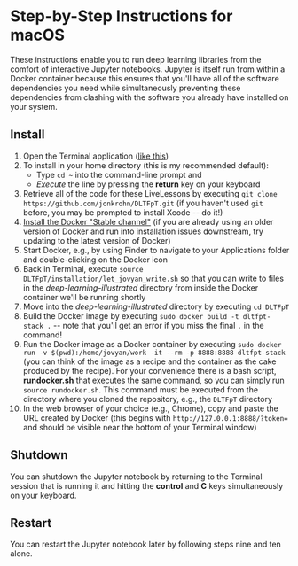 # Step-by-Step Instructions for macOS

These instructions enable you to run deep learning libraries from the comfort of interactive Jupyter notebooks. Jupyter is itself run from within a Docker container because this ensures that you'll have all of the software dependencies you need while simultaneously preventing these dependencies from clashing with the software you already have installed on your system.

## Install

1. Open the Terminal application ([like this](http://www.wikihow.com/Open-a-Terminal-Window-in-Mac))
2. To install in your home directory (this is my recommended default):
	* Type `cd ~` into the command-line prompt and
	* *Execute* the line by pressing the **return** key on your keyboard
3. Retrieve all of the code for these LiveLessons by executing `git clone https://github.com/jonkrohn/DLTFpT.git` (if you haven't used `git` before, you may be prompted to install Xcode -- do it!)
4. [Install the Docker "Stable channel"](https://docs.docker.com/docker-for-mac/install/) (if you are already using an older version of Docker and run into installation issues downstream, try updating to the latest version of Docker)
5. Start Docker, e.g., by using Finder to navigate to your Applications folder and double-clicking on the Docker icon
6. Back in Terminal, execute `source DLTFpT/installation/let_jovyan_write.sh` so that you can write to files in the *deep-learning-illustrated* directory from inside the Docker container we'll be running shortly
7. Move into the *deep-learning-illustrated* directory by executing `cd DLTFpT`
8. Build the Docker image by executing `sudo docker build -t dltfpt-stack .` -- note that you'll get an error if you miss the final `.` in the command! 
9. Run the Docker image as a Docker container by executing `sudo docker run -v $(pwd):/home/jovyan/work -it --rm -p 8888:8888 dltfpt-stack` (you can think of the image as a recipe and the container as the cake produced by the recipe). For your convenience there is a bash script, **rundocker.sh** that executes the same command, so you can simply run `source rundocker.sh`. This command must be executed from the directory where you cloned the repository, e.g., the `DLTFpT` directory
10. In the web browser of your choice (e.g., Chrome), copy and paste the URL created by Docker (this begins with `http://127.0.0.1:8888/?token=` and should be visible near the bottom of your Terminal window)

## Shutdown

You can shutdown the Jupyter notebook by returning to the Terminal session that is running it and hitting the **control** and **C** keys simultaneously on your keyboard.

## Restart

You can restart the Jupyter notebook later by following steps nine and ten alone.
